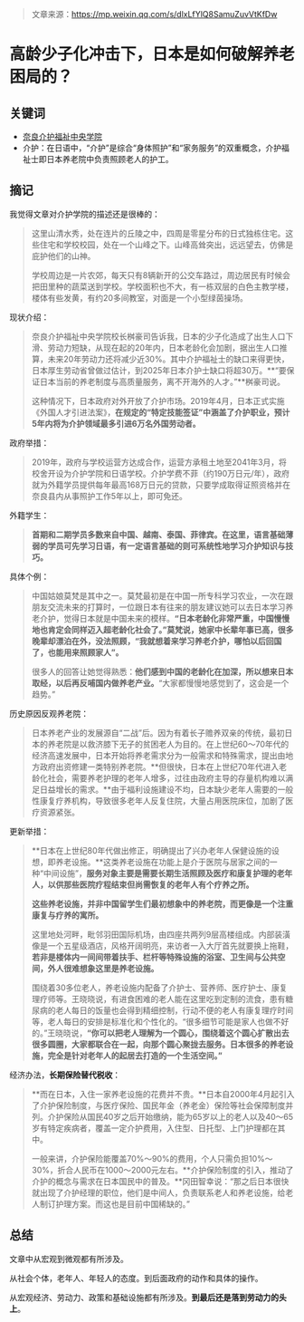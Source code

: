 > 文章来源：https://mp.weixin.qq.com/s/dlxLfYlQ8SamuZuvVtKfDw

# 高龄少子化冲击下，日本是如何破解养老困局的？

## 关键词

- [奈良介护福祉中央学院](https://nara-kaigo.ac.jp/)
- 介护：在日语中，“介护”是综合“身体照护”和“家务服务”的双重概念，介护福祉士即日本养老院中负责照顾老人的护工。



## 摘记

我觉得文章对介护学院的描述还是很棒的：

> 这里山清水秀，处在连片的丘陵之中，四周是零星分布的日式独栋住宅。这些住宅和学校校园，处在一个山峰之下。山峰高耸突出，远远望去，仿佛是庇护他们的山神。
>
> 学校周边是一片农郊，每天只有8辆新开的公交车路过，周边居民有时候会把田里种的蔬菜送到学校。学校面积也不大，有一栋双层的白色主教学楼，楼体有些发黄，有约20多间教室，对面是一个小型绿茵操场。

现状介绍：

> 奈良介护福祉中央学院校长桝豪司告诉我，日本的少子化造成了出生人口下滑、劳动力短缺，从现在起的20年内，日本老龄化会加剧，据出生人口推算，未来20年劳动力还将减少近30%。其中介护福祉士的缺口来得更快，日本厚生劳动省曾做过估计，到2025年日本介护士缺口将超30万。**“要保证日本当前的养老制度与高质量服务，离不开海外的人才。”**桝豪司说。
>
> 这种情况下，日本政府对外开放了介护市场。2019年4月，日本正式实施《外国人才引进法案》，**在规定的“特定技能签证”中涵盖了介护职业，预计5年内将为介护领域最多引进6万名外国劳动者。**

政府举措：

> 2019年，政府与学校运营方达成合作，运营方承租土地至2041年3月，将校舍开设为介护学院和日语学校。介护学费不菲（约190万日元/年），政府就为外籍学员提供每年最高168万日元的贷款，只要学成取得证照资格并在奈良县内从事照护工作5年以上，即可免还。

外籍学生：

> **首期和二期学员多数来自中国、越南、泰国、菲律宾。在这里，语言基础薄弱的学员可先学习日语，有一定语言基础的则可系统性地学习介护知识与技巧。**

具体个例：

> 中国姑娘莫梵是其中之一。莫梵最初是在中国一所专科学习农业，一次在跟朋友交流未来的打算时，一位跟日本有往来的朋友建议她可以去日本学习养老介护，觉得日本就是中国未来的模样。**“日本老龄化非常严重，中国慢慢地也肯定会同样迈入超老龄化社会了。”**莫梵说，她家中长辈年事已高，很多晚辈却漂泊在外，没法照顾，**“我就想着来学习养老介护，哪怕以后回国了，也能用来照顾家人”。**
>
> 很多人的回答让她觉得熟悉：**他们感到中国的老龄化在加深，所以想来日本取经，以后再反哺国内做养老产业。**“大家都慢慢地感觉到了，这会是一个趋势。”

历史原因反观养老院：

> 日本养老产业的发展源自“二战”后。因为有着长子赡养双亲的传统，最初日本的养老院是以救济膝下无子的贫困老人为目的。在上世纪60～70年代的经济高速发展中，日本开始将养老需求分为一般需求和特殊需求，提出由地方政府出资修建一类特别养老院。**但很快，日本在上世纪70年代进入老龄化社会，需要养老护理的老年人增多，过往由政府主导的存量机构难以满足日益增长的需求。**由于福利设施建设不均，日本缺少老年人需要的一般性康复疗养机构，导致很多老年人反复住院，大量占用医院床位，加剧了医疗资源紧张。

更新举措：

> **日本在上世纪80年代做出修正，明确提出了兴办老年人保健设施的设想，即养老设施。**这类养老设施在功能上是介于医院与居家之间的一种“中间设施”，**服务对象主要是需要长期生活照顾及医疗和康复护理的老年人，以供那些医院疗程结束但尚需恢复的老年人有个疗养之所。**
>
> **这些养老设施，并非中国留学生们最初想象中的养老院，而更像是一个注重康复与疗养的寓所。**
>
> 这里地处河畔，毗邻羽田国际机场，由四座共两列9层高楼组成。内部装潢像是一个五星级酒店，风格开阔明亮，来访者一入大厅首先就要换上拖鞋，**若非是楼体内一间间带着扶手、栏杆等特殊设施的浴室、卫生间与公共空间，外人很难想象这里是养老设施。**
>
> 围绕着30多位老人，养老设施内配备了介护士、营养师、医疗护士、康复理疗师等。王晓晓说，有进食困难的老人能在这里吃到定制的流食，患有糖尿病的老人每日的饭量也会得到精细控制，行动不便的老人有康复理疗时间等，老人每日的安排是标准化和个性化的。“很多细节可能是家人也做不好的。”王晓晓说，**“你可以把老人理解为一个圆心，围绕着这个圆心扩散出去很多圆圈，大家都联合在一起，向那个圆心聚拢去服务。日本很多的养老设施，完全是针对老年人的起居去打造的一个生活空间。”**

经济办法，**长期保险替代税收**：

> **而在日本，入住一家养老设施的花费并不贵。**日本自2000年4月起引入了介护保险制度，与医疗保险、国民年金（养老金）保险等社会保障制度并列。介护保险从国民40岁之后开始缴纳，能为65岁以上的老人以及40～65岁有特定疾病者，覆盖一定介护费用，入住型、日托型、上门护理都在其中。
>
> 一般来讲，介护保险能覆盖70%～90%的费用，个人只需负担10%～30%，折合人民币在1000～2000元左右。**介护保险制度的引入，推动了介护的概念与需求在日本国民中的普及。**冈田智幸说：“那之后日本很快就出现了介护经理的职位，他们是中间人，负责联系老人和养老设施，给老人制订护理方案。而这也是目前中国稀缺的。”



## 总结

文章中从宏观到微观都有所涉及。

从社会个体，老年人、年轻人的态度。到后面政府的动作和具体的操作。

从宏观经济、劳动力、政策和基础设施都有所涉及。**到最后还是落到劳动力的头上**。

